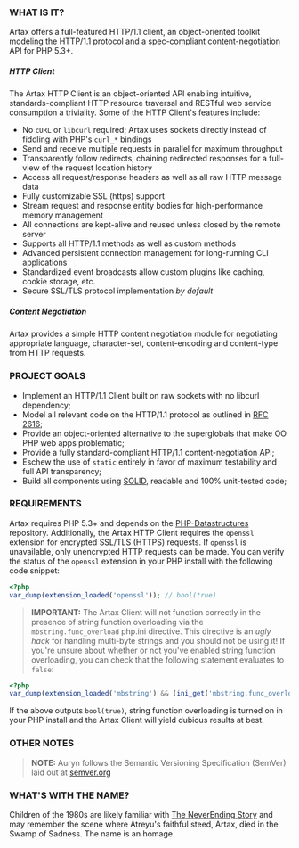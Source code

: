### WHAT IS IT?

Artax offers a full-featured HTTP/1.1 client, an object-oriented toolkit modeling the HTTP/1.1
protocol and a spec-compliant content-negotiation API for PHP 5.3+.

##### HTTP Client

The Artax HTTP Client is an object-oriented API enabling intuitive, standards-compliant HTTP 
resource traversal and RESTful web service consumption a triviality. Some of the HTTP Client's
features include:

 - No `cURL` or `libcurl` required; Artax uses sockets directly instead of fiddling with PHP's `curl_*` bindings
 - Send and receive multiple requests in parallel for maximum throughput
 - Transparently follow redirects, chaining redirected responses for a full-view of the request location history
 - Access all request/response headers as well as all raw HTTP message data
 - Fully customizable SSL (https) support
 - Stream request and response entity bodies for high-performance memory management
 - All connections are kept-alive and reused unless closed by the remote server
 - Supports all HTTP/1.1 methods as well as custom methods
 - Advanced persistent connection management for long-running CLI applications
 - Standardized event broadcasts allow custom plugins like caching, cookie storage, etc.
 - Secure SSL/TLS protocol implementation *by default*

##### Content Negotiation

Artax provides a simple HTTP content negotiation module for negotiating appropriate language,
character-set, content-encoding and content-type from HTTP requests.


### PROJECT GOALS

* Implement an HTTP/1.1 Client built on raw sockets with no libcurl dependency;
* Model all relevant code on the HTTP/1.1 protocol as outlined in [RFC 2616][rfc2616];
* Provide an object-oriented alternative to the superglobals that make OO PHP web apps problematic;
* Provide a fully standard-compliant HTTP/1.1 content-negotiation API;
* Eschew the use of `static` entirely in favor of maximum testability and full API transparency;
* Build all components using [SOLID][solid], readable and 100% unit-tested code;


### REQUIREMENTS

Artax requires PHP 5.3+ and depends on the [PHP-Datastructures][datastructures] repository. 
Additionally, the Artax HTTP Client requires the `openssl` extension for encrypted SSL/TLS (HTTPS) 
requests. If `openssl` is unavailable, only unencrypted HTTP requests can be made. You can verify
the status of the `openssl` extension in your PHP install with the following code snippet:

```php
<?php
var_dump(extension_loaded('openssl')); // bool(true)
```

> **IMPORTANT:** The Artax Client will not function correctly in the presence of string function overloading 
via the `mbstring.func_overload` php.ini directive. This directive is an *ugly hack* for handling
multi-byte strings and you should not be using it! If you're unsure about whether or not you've
enabled string function overloading, you can check that the following statement evaluates to `false`:

```php
<?php
var_dump(extension_loaded('mbstring') && (ini_get('mbstring.func_overload') & 2)); // bool(false)
```

If the above outputs `bool(true)`, string function overloading is turned on in your PHP install and
the Artax Client will yield dubious results at best.


### OTHER NOTES

> **NOTE:** Auryn follows the Semantic Versioning Specification (SemVer) laid out at [semver.org](http://semver.org/)


### WHAT'S WITH THE NAME?

Children of the 1980s are likely familiar with [The NeverEnding Story][neverending] and may remember
the scene where Atreyu's faithful steed, Artax, died in the Swamp of Sadness. The name is an homage.

[rfc2616]: http://www.w3.org/Protocols/rfc2616/rfc2616.html
[datastructures]: https://github.com/morrisonlevi/PHP-Datastructures
[solid]: http://en.wikipedia.org/wiki/SOLID_(object-oriented_design) "S.O.L.I.D."
[neverending]: http://www.imdb.com/title/tt0088323/ "The NeverEnding Story"